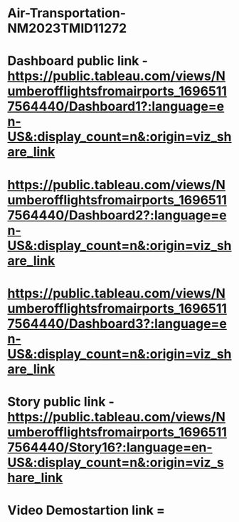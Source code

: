 # Air-Transportation-NM2023TMID11272
# Dashboard public link - https://public.tableau.com/views/Numberofflightsfromairports_16965117564440/Dashboard1?:language=en-US&:display_count=n&:origin=viz_share_link
# https://public.tableau.com/views/Numberofflightsfromairports_16965117564440/Dashboard2?:language=en-US&:display_count=n&:origin=viz_share_link
# https://public.tableau.com/views/Numberofflightsfromairports_16965117564440/Dashboard3?:language=en-US&:display_count=n&:origin=viz_share_link
# Story public link - https://public.tableau.com/views/Numberofflightsfromairports_16965117564440/Story16?:language=en-US&:display_count=n&:origin=viz_share_link
# Video Demostartion link =

